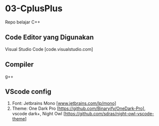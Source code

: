# 03-CplusPlus
Repo belajar C++
## Code Editor yang Digunakan
Visual Studio Code [code.visualstudio.com]
## Compiler
g++
## VScode config
1. Font: Jetbrains Mono [www.jetbrains.com/lp/mono]
2. Theme: One Dark Pro [https://github.com/Binaryify/OneDark-Pro], vscode dark+, Night Owl [https://github.com/sdras/night-owl-vscode-theme]

